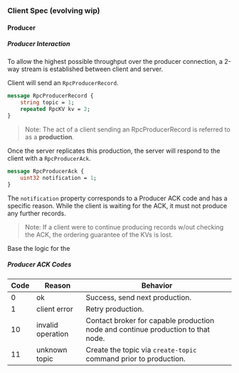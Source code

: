 ### Client Spec (evolving wip)

#### Producer

##### Producer Interaction

To allow the highest possible throughput over the producer connection, a 2-way stream is established between client and server.

Client will send an `RpcProducerRecord`.
```proto
message RpcProducerRecord {
    string topic = 1;
    repeated RpcKV kv = 2;
}
```

> Note: The act of a client sending an RpcProducerRecord is referred to as a **production**.

Once the server replicates this production, the server will respond to the client with a `RpcProducerAck`.  
```proto
message RpcProducerAck {
    uint32 notification = 1;
}
```
The `notification` property corresponds to a Producer ACK code and has a specific reason.  While the client is waiting for the ACK, it must not produce any further records.

> Note: If a client were to continue producing records w/out checking the ACK, the ordering guarantee of the KVs is lost.

Base the logic for the 

##### Producer ACK Codes
| Code | Reason | Behavior |
|---|---|---|
| 0 | ok | Success, send next production. |
| 1 | client error | Retry production. |
| 10 | invalid operation | Contact broker for capable production node and continue production to that node. |
| 11 | unknown topic | Create the topic via `create-topic` command prior to production. |
